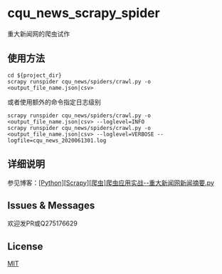 # cqu_news_scrapy_spider
重大新闻网的爬虫试作

## 使用方法
```
cd ${project_dir}
scrapy runspider cqu_news/spiders/crawl.py -o <output_file_name.json|csv>
```

或者使用额外的命令指定日志级别
```
scrapy runspider cqu_news/spiders/crawl.py -o <output_file_name.json|csv> --loglevel=INFO
scrapy runspider cqu_news/spiders/crawl.py -o <output_file_name.json|csv> --loglevel=VERBOSE --logfile=cqu_news_2020061301.log
```

## 详细说明

参见博客：[[Python][Scrapy][爬虫]爬虫应用实战--重大新闻网新闻摘要.py](https://dexfire.cn/2020/06/12/Python-Scrapy-%E7%88%AC%E8%99%AB-%E7%88%AC%E8%99%AB%E5%BA%94%E7%94%A8%E5%AE%9E%E6%88%98-%E9%87%8D%E5%A4%A7%E6%96%B0%E9%97%BB%E7%BD%91%E6%96%B0%E9%97%BB%E6%91%98%E8%A6%81-py/)

## Issues & Messages
欢迎发PR或Q275176629

## License
[MIT](LICENSE)
